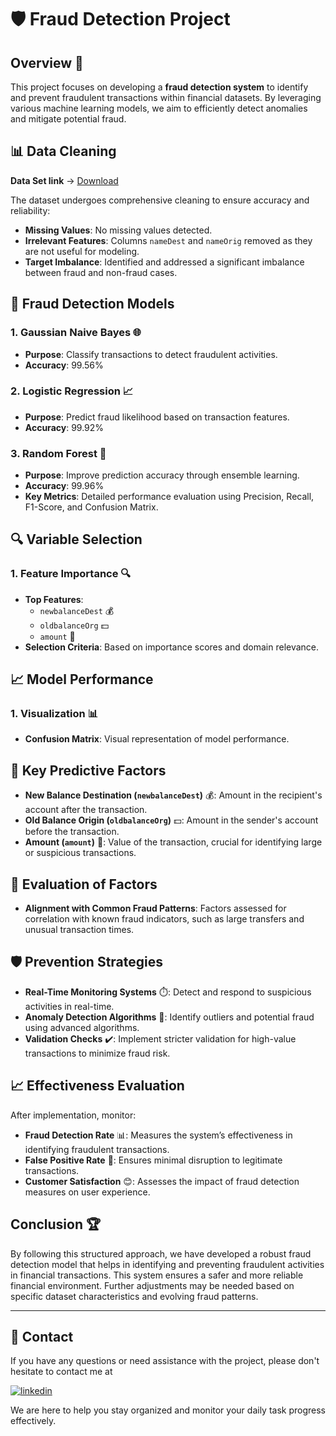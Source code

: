 # 🛡️ Fraud Detection Project

## Overview 🌟

This project focuses on developing a **fraud detection system** to identify and prevent fraudulent transactions within financial datasets. By leveraging various machine learning models, we aim to efficiently detect anomalies and mitigate potential fraud.

## 📊 Data Cleaning

**Data Set link** -> [Download](https://drive.google.com/uc?id=1BiTEaQ6MM3OXku8EhDoCa9EGhHmIuCGM&export=download)


The dataset undergoes comprehensive cleaning to ensure accuracy and reliability:
- **Missing Values**: No missing values detected.
- **Irrelevant Features**: Columns `nameDest` and `nameOrig` removed as they are not useful for modeling.
- **Target Imbalance**: Identified and addressed a significant imbalance between fraud and non-fraud cases.

## 🚀 Fraud Detection Models

### 1. **Gaussian Naive Bayes** 🌐
- **Purpose**: Classify transactions to detect fraudulent activities.
- **Accuracy**: 99.56%

### 2. **Logistic Regression** 📈
- **Purpose**: Predict fraud likelihood based on transaction features.
- **Accuracy**: 99.92%

### 3. **Random Forest** 🌳
- **Purpose**: Improve prediction accuracy through ensemble learning.
- **Accuracy**: 99.96%
- **Key Metrics**: Detailed performance evaluation using Precision, Recall, F1-Score, and Confusion Matrix.

## 🔍 Variable Selection

### 1. **Feature Importance** 🔍
- **Top Features**:
  - `newbalanceDest` 💰
  - `oldbalanceOrg` 💵
  - `amount` 💸
- **Selection Criteria**: Based on importance scores and domain relevance.

## 📈 Model Performance

### 1. **Visualization** 📊
- **Confusion Matrix**: Visual representation of model performance.

## 🔑 Key Predictive Factors

- **New Balance Destination (`newbalanceDest`)** 💰: Amount in the recipient's account after the transaction.
- **Old Balance Origin (`oldbalanceOrg`)** 💵: Amount in the sender's account before the transaction.
- **Amount (`amount`)** 💸: Value of the transaction, crucial for identifying large or suspicious transactions.

## 🔬 Evaluation of Factors

- **Alignment with Common Fraud Patterns**: Factors assessed for correlation with known fraud indicators, such as large transfers and unusual transaction times.

## 🛡️ Prevention Strategies

- **Real-Time Monitoring Systems** ⏱️: Detect and respond to suspicious activities in real-time.
- **Anomaly Detection Algorithms** 🧩: Identify outliers and potential fraud using advanced algorithms.
- **Validation Checks** ✔️: Implement stricter validation for high-value transactions to minimize fraud risk.

## 📈 Effectiveness Evaluation

After implementation, monitor:
- **Fraud Detection Rate** 📊: Measures the system’s effectiveness in identifying fraudulent transactions.
- **False Positive Rate** 🚫: Ensures minimal disruption to legitimate transactions.
- **Customer Satisfaction** 😊: Assesses the impact of fraud detection measures on user experience.

## Conclusion 🏆

By following this structured approach, we have developed a robust fraud detection model that helps in identifying and preventing fraudulent activities in financial transactions. This system ensures a safer and more reliable financial environment. Further adjustments may be needed based on specific dataset characteristics and evolving fraud patterns.

---

## 📎 Contact

If you have any questions or need assistance with the project, please don't hesitate to contact me at 

[![linkedin](https://img.shields.io/badge/linkedin-0A66C2?style=for-the-badge&logo=linkedin&logoColor=white)](https://www.linkedin.com/in/raghvendra-singh-053977226)

We are here to help you stay organized and monitor your daily task progress effectively.